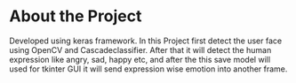 About the Project
============

Developed using keras framework. In this Project first detect the user face using OpenCV and Cascadeclassifier. After that  it will detect the human expression like angry, sad, happy etc, and after the this save model will used for tkinter GUI it will send expression wise emotion into another frame. 


